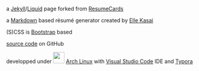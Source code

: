 a <a href="https://jekyllrb.com" target="_blank">Jekyll</a>/<a href="https://shopify.github.io/liquid" target="_blank">Liquid</a>  page forked from <a href="https://github.com/ellekasai/resumecards" target="_blank">ResumeCards</a><br>

a <a href="https://daringfireball.net/projects/markdown" target="_blank">Markdown</a>  based résumé generator created by <a href="http://ellekasai.com" target="_blank">Elle Kasai</a><br>

(S)CSS is <a href="https://getbootstrap.com/">Bootstrap</a> based<br>

<a href="https://github.com/LabZDjee/resumecards" target="_blank">source code</a> on GitHub<br>

developped under <img src='{{ "/images/arch.png" | prepend: site.baseurl }}' width="30" height="30" class="img-rounded"> <a href="https://www.archlinux.org" target="_blank">Arch Linux</a> with  <a href="https://code.visualstudio.com/" target="_blank">Visual Studio Code</a> IDE and <a href="https://typora.io/" target="_blank">Typora</a>

